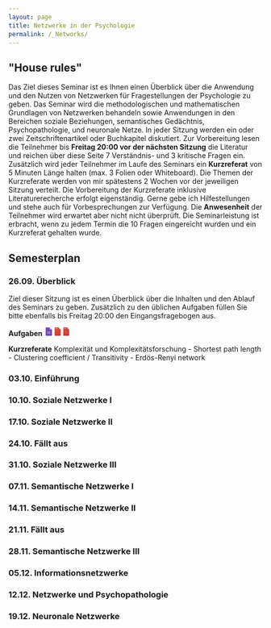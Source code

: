 ```yaml
---
layout: page
title: Netzwerke in der Psychologie
permalink: /_Networks/
---
```

## "House rules"

Das Ziel dieses Seminar ist es Ihnen einen Überblick über die Anwendung und den Nutzen von Netzwerken für Fragestellungen der Psychologie zu geben. Das Seminar wird die methodologischen und mathematischen Grundlagen von Netzwerken behandeln sowie Anwendungen in den Bereichen soziale Beziehungen, semantisches Gedächtnis, Psychopathologie, und neuronale Netze. In jeder Sitzung werden ein oder zwei Zeitschriftenartikel oder Buchkapitel diskutiert. Zur Vorbereitung lesen die Teilnehmer bis <b>Freitag 20:00 vor der nächsten Sitzung</b> die Literatur und reichen über diese Seite 7 Verständnis- und 3 kritische Fragen ein. Zusätzlich wird jeder Teilnehmer im Laufe des Seminars ein <b>Kurzreferat</b> von 5 Minuten Länge halten (max. 3 Folien oder Whiteboard). Die Themen der Kurzreferate werden von mir spätestens 2 Wochen vor der jeweiligen Sitzung verteilt. Die Vorbereitung der Kurzreferate inklusive Literaturerecherche erfolgt eigenständig. Gerne gebe ich Hilfestellungen und stehe auch für Vorbesprechungen zur Verfügung. Die <b>Anwesenheit</b> der Teilnehmer wird erwartet aber nicht nicht überprüft. Die Seminarleistung ist erbracht, wenn zu jedem Termin die 10 Fragen eingereicht wurden und ein Kurzreferat gehalten wurde. 


## Semesterplan

### 26.09. Überblick
Ziel dieser Sitzung ist es einen Überblick über die Inhalten und den Ablauf des Seminars zu geben. Zusätzlich zu den üblichen Aufgaben füllen Sie bitte ebenfalls bis Freitag 20:00 den Eingangsfragebogen aus.

<b>Aufgaben</b>
<a href="/q0_networks/" ><img src="/images/GoogleForms.png" alt="GoogleIcon" height="18"/></a><a href="{{site.url}}/_Networks/Literature/Barabasi2012NetworkTakeover.pdf" ><img src="/images/PDFIcon.png" alt="GoogleIcon" height="18" width = "17"/></a><a href="{{site.url}}/_Networks/Literature/WattsStrogatz1998CollectiveDynamicsSmallWorld.pdf" ><img src="/images/PDFIcon.png" alt="GoogleIcon" height="18" width = "17"/></a>

<b>Kurzreferate</b>
Komplexität und Komplexitätsforschung - Shortest path length - Clustering coefficient / Transitivity - Erdös-Renyi network



### 03.10. Einführung




### 10.10. Soziale Netzwerke I

### 17.10. Soziale Netzwerke II

### 24.10. Fällt aus

### 31.10. Soziale Netzwerke III

### 07.11. Semantische Netzwerke I

### 14.11. Semantische Netzwerke II

### 21.11. Fällt aus

### 28.11. Semantische Netzwerke III

### 05.12. Informationsnetzwerke

### 12.12. Netzwerke und Psychopathologie

### 19.12. Neuronale Netzwerke
